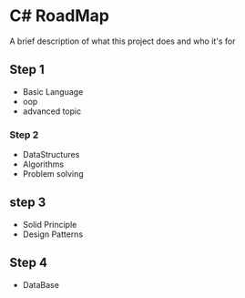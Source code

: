 
# C# RoadMap

A brief description of what this project does and who it's for



## Step 1 

- Basic Language
- oop 
- advanced topic 

### Step 2
- DataStructures
- Algorithms 
- Problem solving 

## step 3 
- Solid Principle
- Design Patterns 

## Step 4
- DataBase 
  
